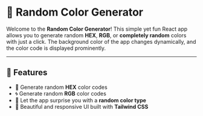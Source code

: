 # 🎨 Random Color Generator

Welcome to the **Random Color Generator**! This simple yet fun React app allows you to generate random **HEX**, **RGB**, or **completely random** colors with just a click. The background color of the app changes dynamically, and the color code is displayed prominently.  

---

## 🚀 Features

- 🎯 Generate random **HEX** color codes
- 🌀 Generate random **RGB** color codes
- 🎲 Let the app surprise you with a **random color type**
- 🌈 Beautiful and responsive UI built with **Tailwind CSS**